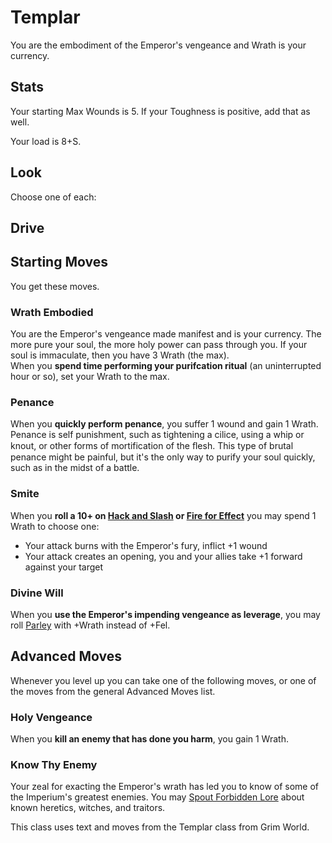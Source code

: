 <!-- Do NOT edit this file directly. It is compiled from pages in the "source" directory. -->
# <a class="anchor-from-text" id="templar"></a>Templar

You are the embodiment of the Emperor's vengeance and Wrath is your currency.

## <a class="anchor-from-text" id="stats"></a>Stats

Your starting Max Wounds is 5\. If your Toughness is positive, add that as well.

Your load is 8+S.

## <a class="anchor-from-text" id="look"></a>Look

Choose one of each:

## <a class="anchor-from-text" id="drive"></a>Drive

## <a class="anchor-from-text" id="starting-moves"></a>Starting Moves

You get these moves.

### <a class="anchor-from-text" id="wrath-embodied"></a>Wrath Embodied

You are the Emperor's vengeance made manifest and is your currency. The more pure your soul, the more holy power can pass through you. If your soul is immaculate, then you have 3 Wrath (the max).  
When you **spend time performing your purifcation ritual** (an uninterrupted hour or so), set your Wrath to the max.

### <a class="anchor-from-text" id="penance"></a>Penance

When you **quickly perform penance**, you suffer 1 wound and gain 1 Wrath. Penance is self punishment, such as tightening a cilice, using a whip or knout, or other forms of mortification of the ﬂesh. This type of brutal penance might be painful, but it's the only way to purify your soul quickly, such as in the midst of a battle.

### <a class="anchor-from-text" id="smite"></a>Smite

When you **roll a 10+ on [Hack and Slash](https://github.com/Vindexus/PoweredByHeresy/blob/master/game/github/basicmoves.md#hack-and-slash) or [Fire for Effect](https://github.com/Vindexus/PoweredByHeresy/blob/master/game/github/basicmoves.md#fire-for-effect)** you may spend 1 Wrath to choose one:

*   Your attack burns with the Emperor's fury, inflict +1 wound
*   Your attack creates an opening, you and your allies take +1 forward against your target

### <a class="anchor-from-text" id="divine-will"></a>Divine Will

When you **use the Emperor's impending vengeance as leverage**, you may roll [Parley](https://github.com/Vindexus/PoweredByHeresy/blob/master/game/github/basicmoves.md#parley) with +Wrath instead of +Fel.

## <a class="anchor-from-text" id="advanced-moves"></a>Advanced Moves

Whenever you level up you can take one of the following moves, or one of the moves from the general Advanced Moves list.

### <a class="anchor-from-text" id="holy-vengeance"></a>Holy Vengeance

When you **kill an enemy that has done you harm**, you gain 1 Wrath.

### <a class="anchor-from-text" id="know-thy-enemy"></a>Know Thy Enemy

Your zeal for exacting the Emperor's wrath has led you to know of some of the Imperium's greatest enemies. You may [Spout Forbidden Lore](https://github.com/Vindexus/PoweredByHeresy/blob/master/game/github/basicmoves.md#spout-forbidden-lore) about known heretics, witches, and traitors.

This class uses text and moves from the Templar class from Grim World.